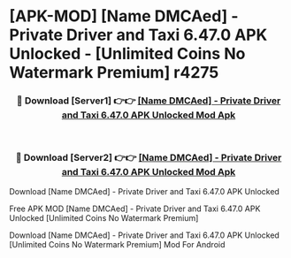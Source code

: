 # [APK-MOD] [Name DMCAed] - Private Driver and Taxi 6.47.0 APK Unlocked - [Unlimited Coins No Watermark Premium] r4275



<div align="center">
<h3>🔴 Download [Server1] 👉👉 <a href="https://momento.my/?title=[Name_DMCAed]_-_Private_Driver_and_Taxi_6.47.0_APK_Unlocked">[Name DMCAed] - Private Driver and Taxi 6.47.0 APK Unlocked Mod Apk</a></h3><br>

<h3>🔴 Download [Server2] 👉👉 <a href="https://momento.my/?title=[Name_DMCAed]_-_Private_Driver_and_Taxi_6.47.0_APK_Unlocked">[Name DMCAed] - Private Driver and Taxi 6.47.0 APK Unlocked Mod Apk</a></h3>
</div>



Download [Name DMCAed] - Private Driver and Taxi 6.47.0 APK Unlocked 

Free APK MOD [Name DMCAed] - Private Driver and Taxi 6.47.0 APK Unlocked [Unlimited Coins No Watermark Premium]

Download [Name DMCAed] - Private Driver and Taxi 6.47.0 APK Unlocked [Unlimited Coins No Watermark Premium] Mod For Android
